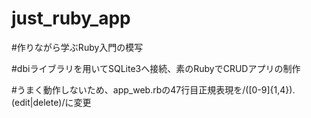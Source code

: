 # just_ruby_app


#作りながら学ぶRuby入門の模写

#dbiライブラリを用いてSQLite3へ接続、素のRubyでCRUDアプリの制作

#うまく動作しないため、app_web.rbの47行目正規表現を/([0-9]{1,4}).(edit|delete)/に変更
